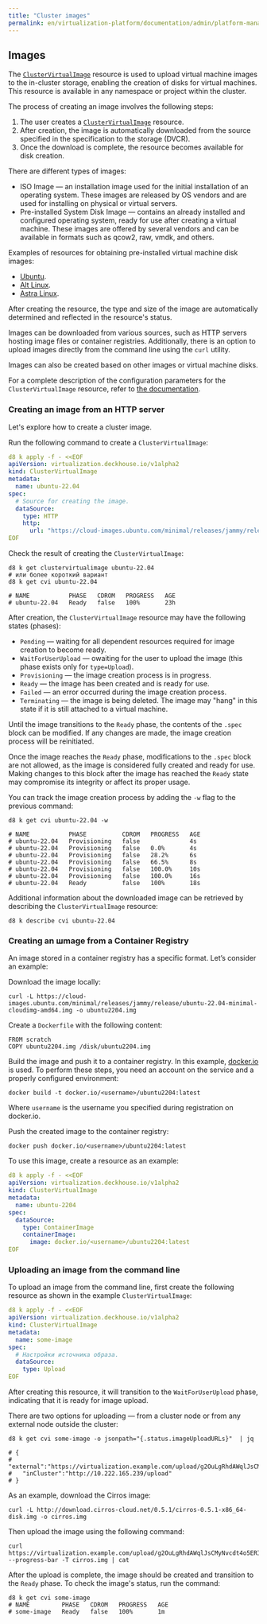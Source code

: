 ```yaml
---
title: "Cluster images"
permalink: en/virtualization-platform/documentation/admin/platform-management/virtualization/cluster-images.html
---
```


## Images

The [`ClusterVirtualImage`](../../../../reference/cr.html#clustervirtualimage) resource is used to upload virtual machine images to the in-cluster storage, enabling the creation of disks for virtual machines. This resource is available in any namespace or project within the cluster.

The process of creating an image involves the following steps:

1. The user creates a [`ClusterVirtualImage`](../../reference/cr.html#clustervirtualimage) resource.
1. After creation, the image is automatically downloaded from the source specified in the specification to the storage (DVCR).
1. Once the download is complete, the resource becomes available for disk creation.

There are different types of images:

- ISO Image — an installation image used for the initial installation of an operating system. These images are released by OS vendors and are used for installing on physical or virtual servers.
- Pre-installed System Disk Image — contains an already installed and configured operating system, ready for use after creating a virtual machine. These images are offered by several vendors and can be available in formats such as qcow2, raw, vmdk, and others.

Examples of resources for obtaining pre-installed virtual machine disk images:

- [Ubuntu](https://cloud-images.ubuntu.com).
- [Alt Linux](https://ftp.altlinux.ru/pub/distributions/ALTLinux/platform/images/cloud/x86_64).
- [Astra Linux](https://download.astralinux.ru/ui/native/mg-generic/alse/cloudinit).

After creating the resource, the type and size of the image are automatically determined and reflected in the resource's status.

Images can be downloaded from various sources, such as HTTP servers hosting image files or container registries. Additionally, there is an option to upload images directly from the command line using the `curl` utility.

Images can also be created based on other images or virtual machine disks.

For a complete description of the configuration parameters for the `ClusterVirtualImage` resource, refer to [the documentation](../../reference/cr.html#clustervirtualimage).

### Creating an image from an HTTP server

Let's explore how to create a cluster image.

Run the following command to create a `ClusterVirtualImage`:

```yaml
d8 k apply -f - <<EOF
apiVersion: virtualization.deckhouse.io/v1alpha2
kind: ClusterVirtualImage
metadata:
  name: ubuntu-22.04
spec:
  # Source for creating the image.
  dataSource:
    type: HTTP
    http:
      url: "https://cloud-images.ubuntu.com/minimal/releases/jammy/release/ubuntu-22.04-minimal-cloudimg-amd64.img"
EOF
```

Check the result of creating the `ClusterVirtualImage`:

```shell
d8 k get clustervirtualimage ubuntu-22.04
# или более короткий вариант
d8 k get cvi ubuntu-22.04

# NAME           PHASE   CDROM   PROGRESS   AGE
# ubuntu-22.04   Ready   false   100%       23h
```

After creation, the `ClusterVirtualImage` resource may have the following states (phases):

- `Pending` — waiting for all dependent resources required for image creation to become ready.
- `WaitForUserUpload` — оwaiting for the user to upload the image (this phase exists only for `type=Upload`).
- `Provisioning` — the image creation process is in progress.
- `Ready` —  the image has been created and is ready for use.
- `Failed` — an error occurred during the image creation process.
- `Terminating` — the image is being deleted. The image may "hang" in this state if it is still attached to a virtual machine.

Until the image transitions to the `Ready` phase, the contents of the `.spec` block can be modified. If any changes are made, the image creation process will be reinitiated. 

Once the image reaches the `Ready` phase, modifications to the `.spec` block are not allowed, as the image is considered fully created and ready for use. Making changes to this block after the image has reached the `Ready` state may compromise its integrity or affect its proper usage.

You can track the image creation process by adding the `-w` flag to the previous command:

```shell
d8 k get cvi ubuntu-22.04 -w

# NAME           PHASE          CDROM   PROGRESS   AGE
# ubuntu-22.04   Provisioning   false              4s
# ubuntu-22.04   Provisioning   false   0.0%       4s
# ubuntu-22.04   Provisioning   false   28.2%      6s
# ubuntu-22.04   Provisioning   false   66.5%      8s
# ubuntu-22.04   Provisioning   false   100.0%     10s
# ubuntu-22.04   Provisioning   false   100.0%     16s
# ubuntu-22.04   Ready          false   100%       18s
```

Additional information about the downloaded image can be retrieved by describing the `ClusterVirtualImage` resource:

```shell
d8 k describe cvi ubuntu-22.04
```

### Creating an шmage from a Container Registry

An image stored in a container registry has a specific format. Let’s consider an example:

Download the image locally:

```shell
curl -L https://cloud-images.ubuntu.com/minimal/releases/jammy/release/ubuntu-22.04-minimal-cloudimg-amd64.img -o ubuntu2204.img
```

Create a `Dockerfile` with the following content:

```shell
FROM scratch
COPY ubuntu2204.img /disk/ubuntu2204.img
```

Build the image and push it to a container registry. In this example, [docker.io](https://www.docker.com/) is used. To perform these steps, you need an account on the service and a properly configured environment:

```shell
docker build -t docker.io/<username>/ubuntu2204:latest
```

Where `username` is the username you specified during registration on docker.io.

Push the created image to the container registry:

```shell
docker push docker.io/<username>/ubuntu2204:latest
```

To use this image, create a resource as an example:

```yaml
d8 k apply -f - <<EOF
apiVersion: virtualization.deckhouse.io/v1alpha2
kind: ClusterVirtualImage
metadata:
  name: ubuntu-2204
spec:
  dataSource:
    type: ContainerImage
    containerImage:
      image: docker.io/<username>/ubuntu2204:latest
EOF
```

### Uploading an image from the command line

To upload an image from the command line, first create the following resource as shown in the example `ClusterVirtualImage`:

```yaml
d8 k apply -f - <<EOF
apiVersion: virtualization.deckhouse.io/v1alpha2
kind: ClusterVirtualImage
metadata:
  name: some-image
spec:
  # Настройки источника образа.
  dataSource:
    type: Upload
EOF
```

After creating this resource, it will transition to the `WaitForUserUpload` phase, indicating that it is ready for image upload.

There are two options for uploading — from a cluster node or from any external node outside the cluster:

```shell
d8 k get cvi some-image -o jsonpath="{.status.imageUploadURLs}"  | jq

# {
#   "external":"https://virtualization.example.com/upload/g2OuLgRhdAWqlJsCMyNvcdt4o5ERIwmm",
#   "inCluster":"http://10.222.165.239/upload"
# }
```

As an example, download the Cirros image:

```shell
curl -L http://download.cirros-cloud.net/0.5.1/cirros-0.5.1-x86_64-disk.img -o cirros.img
```

Then upload the image using the following command:

```shell
curl https://virtualization.example.com/upload/g2OuLgRhdAWqlJsCMyNvcdt4o5ERIwmm --progress-bar -T cirros.img | cat
```

After the upload is complete, the image should be created and transition to the `Ready` phase. To check the image's status, run the command:

```shell
d8 k get cvi some-image
# NAME         PHASE   CDROM   PROGRESS   AGE
# some-image   Ready   false   100%       1m
```
